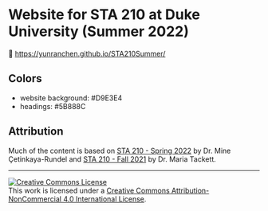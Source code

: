 # Website for STA 210 at Duke University (Summer 2022)

🔗 https://yunranchen.github.io/STA210Summer/

## Colors

- website background: #D9E3E4
- headings: #5B888C

## Attribution

Much of the content is based on [STA 210 - Spring 2022](https://sta210-s22.github.io/website/) by Dr. Mine Çetinkaya-Rundel and [STA 210 - Fall 2021](https://github.com/sta210-fa21/) by Dr. Maria Tackett.

<hr> 

<a rel="license" href="http://creativecommons.org/licenses/by-nc/4.0/"><img alt="Creative Commons License" style="border-width:0" src="https://i.creativecommons.org/l/by-nc/4.0/88x31.png" /></a><br />This work is licensed under a <a rel="license" href="http://creativecommons.org/licenses/by-nc/4.0/">Creative Commons Attribution-NonCommercial 4.0 International License</a>.
